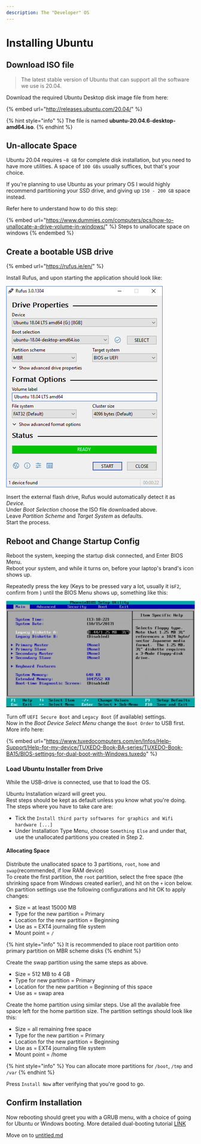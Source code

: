 ```yaml
---
description: The "Developer" OS
---
```


# Installing Ubuntu

## &#x20;Download ISO file

> The latest stable version of Ubuntu that can support all the software we use is 20.04.

Download the required Ubuntu Desktop disk image file from here:

{% embed url="http://releases.ubuntu.com/20.04/" %}

{% hint style="info" %}
The file is named **ubuntu-20.04.6-desktop-amd64.iso**.
{% endhint %}

## Un-allocate Space

Ubuntu 20.04 requires `~8 GB` for complete disk installation, but you need to have more utilities. A space of `100 GBs` usually suffices, but that's your choice.

If you're planning to use Ubuntu as your primary OS I would highly recommend partitioning your SSD drive, and giving up `150 - 200 GB` space instead.

Refer here to understand how to do this step:

{% embed url="https://www.dummies.com/computers/pcs/how-to-unallocate-a-drive-volume-in-windows/" %}
Steps to unallocate space on windows
{% endembed %}

## Create a bootable USB drive

{% embed url="https://rufus.ie/en/" %}

Install Rufus, and upon starting the application should look like:

<img src="../../.gitbook/assets/image (3).png" alt="" data-size="original">

Insert the external flash drive, Rufus would automatically detect it as _Device._\
Under _Boot Selection_ choose the ISO file downloaded above.\
Leave _Partition Scheme_ and _Target System_ as defaults.\
Start the process.

## Reboot and Change Startup Config

Reboot the system, keeping the startup disk connected, and Enter BIOS Menu.\
Reboot your system, and while it turns on, before your laptop's brand's icon shows up.&#x20;

Repeatedly press the key (Keys to be pressed vary a lot, usually it is`F2`, confirm from ) until the BIOS Menu shows up, something like this:

<img src="../../.gitbook/assets/image (4).png" alt="" data-size="original">

Turn off `UEFI Secure Boot` and `Legacy Boot` (if available) settings.\
Now in the _Boot Device Select Menu_ change the `Boot Order` to USB first.\
More info here:

{% embed url="https://www.tuxedocomputers.com/en/Infos/Help-Support/Help-for-my-device/TUXEDO-Book-BA-series/TUXEDO-Book-BA15/BIOS-settings-for-dual-boot-with-Windows.tuxedo" %}

### Load Ubuntu Installer from Drive

While the USB-drive is connected, use that to load the OS.

Ubuntu Installation wizard will greet you.\
Rest steps should be kept as default unless you know what you're doing.\
The steps where you have to take care are:

* Tick the `Install third party softwares for graphics and Wifi hardware [...]`
* Under Installation Type Menu, choose `Something Else` and under that, use the unallocated partitions you created in Step 2.

#### Allocating Space

Distribute the unallocated space to 3 partitions, `root`, `home` and `swap`(recommended, if low RAM device)\
To create the first partition, the `root` partition, select the free space (the shrinking space from Windows created earlier), and hit on the `+` icon below. On partition settings use the following configurations and hit OK to apply changes:

* Size = at least 15000 MB
* Type for the new partition = Primary
* Location for the new partition = Beginning
* Use as = EXT4 journaling file system
* Mount point = `/`

{% hint style="info" %}
It is recommended to place root partition onto primary partition on MBR scheme disks
{% endhint %}

Create the swap partition using the same steps as above.

* Size = 512 MB to 4 GB
* Type for new partition = Primary
* Location for the new partition = Beginning of this space
* Use as = swap area

Create the home partition using similar steps. Use all the available free space left for the home partition size. The partition settings should look like this:

* Size = all remaining free space
* Type for the new partition = Primary
* Location for the new partition = Beginning
* Use as = EXT4 journaling file system
* Mount point = /home

{% hint style="info" %}
You can allocate more partitions for `/boot`, `/tmp` and `/var`
{% endhint %}

Press `Install Now` after verifying that you're good to go.

## Confirm Installation

Now rebooting should greet you with a GRUB menu, with a choice of going for Ubuntu or Windows booting. More detailed dual-booting tutorial [LINK](https://www.tecmint.com/install-ubuntu-alongside-with-windows-dual-boot/)

Move on to [untitled.md](untitled.md "mention")
